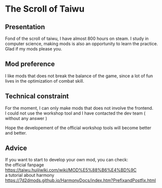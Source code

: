 # The Scroll of Taiwu  

## Presentation

Fond of the scroll of taiwu, I have almost 800 hours on steam. 
I study in computer science, making mods is also an opportunity to learn the practice. 
Glad if my mods please you. 

## Mod preference 

I like mods that does not break the balance of the game, since a lot of fun lives in the optimization of combat skill.  

## Technical constraint

For the moment, I can only make mods that does not involve the frontend.  
I could not use the workshop tool and I have contacted the dev team ( without any answer )  

Hope the developement of the official workshop tools will become better and better.  

## Advice  

If you want to start to develop your own mod, you can check:  
the official fanpage  
https://taiwu.huijiwiki.com/wiki/MOD%E5%88%B6%E4%BD%9C  
a tutorial about harmony  
https://7d2dmods.github.io/HarmonyDocs/index.htm?PrefixandPostfix.html  

